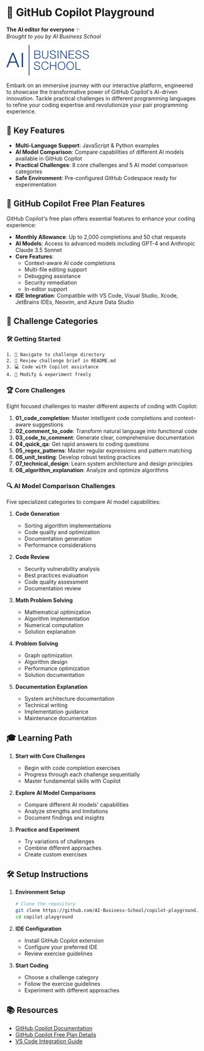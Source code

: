 # 🚀 GitHub Copilot Playground

**The AI editor for everyone** ✨  
_Brought to you by AI Business School_

![Logo](assets/logo.png)

Embark on an immersive journey with our interactive platform, engineered to showcase the transformative power of GitHub Copilot's AI-driven innovation. Tackle practical challenges in different programming languages to refine your coding expertise and revolutionize your pair programming experience.

## 🎯 Key Features

- **Multi-Language Support**: JavaScript & Python examples
- **AI Model Comparison**: Compare capabilities of different AI models available in GitHub Copilot
- **Practical Challenges**: 8 core challenges and 5 AI model comparison categories
- **Safe Environment**: Pre-configured GitHub Codespace ready for experimentation

## 🤖 GitHub Copilot Free Plan Features

GitHub Copilot's free plan offers essential features to enhance your coding experience:

- **Monthly Allowance**: Up to 2,000 completions and 50 chat requests
- **AI Models**: Access to advanced models including GPT-4 and Anthropic Claude 3.5 Sonnet
- **Core Features**:
  - Context-aware AI code completions
  - Multi-file editing support
  - Debugging assistance
  - Security remediation
  - In-editor support
- **IDE Integration**: Compatible with VS Code, Visual Studio, Xcode, JetBrains IDEs, Neovim, and Azure Data Studio

## 🧩 Challenge Categories

### 🛠️ Getting Started

```text
1. 📂 Navigate to challenge directory
2. 📖 Review challenge brief in README.md
3. 💻 Code with Copilot assistance
4. 🔄 Modify & experiment freely
```

### 🏆 Core Challenges

Eight focused challenges to master different aspects of coding with Copilot:

1. **01_code_completion**: Master intelligent code completions and context-aware suggestions
2. **02_comment_to_code**: Transform natural language into functional code
3. **03_code_to_comment**: Generate clear, comprehensive documentation
4. **04_quick_qa**: Get rapid answers to coding questions
5. **05_regex_patterns**: Master regular expressions and pattern matching
6. **06_unit_testing**: Develop robust testing practices
7. **07_technical_design**: Learn system architecture and design principles
8. **08_algorithm_explanation**: Analyze and optimize algorithms

### 🔍 AI Model Comparison Challenges

Five specialized categories to compare AI model capabilities:

1. **Code Generation**

   - Sorting algorithm implementations
   - Code quality and optimization
   - Documentation generation
   - Performance considerations

2. **Code Review**

   - Security vulnerability analysis
   - Best practices evaluation
   - Code quality assessment
   - Documentation review

3. **Math Problem Solving**

   - Mathematical optimization
   - Algorithm implementation
   - Numerical computation
   - Solution explanation

4. **Problem Solving**

   - Graph optimization
   - Algorithm design
   - Performance optimization
   - Solution documentation

5. **Documentation Explanation**
   - System architecture documentation
   - Technical writing
   - Implementation guidance
   - Maintenance documentation

## 🎓 Learning Path

1. **Start with Core Challenges**

   - Begin with code completion exercises
   - Progress through each challenge sequentially
   - Master fundamental skills with Copilot

2. **Explore AI Model Comparisons**

   - Compare different AI models' capabilities
   - Analyze strengths and limitations
   - Document findings and insights

3. **Practice and Experiment**
   - Try variations of challenges
   - Combine different approaches
   - Create custom exercises

## 🛠️ Setup Instructions

1. **Environment Setup**

   ```bash
   # Clone the repository
   git clone https://github.com/AI-Business-School/copilot-playground.git
   cd copilot-playground
   ```

2. **IDE Configuration**

   - Install GitHub Copilot extension
   - Configure your preferred IDE
   - Review exercise guidelines

3. **Start Coding**
   - Choose a challenge category
   - Follow the exercise guidelines
   - Experiment with different approaches

## 📚 Resources

- [GitHub Copilot Documentation](https://docs.github.com/en/copilot)
- [GitHub Copilot Free Plan Details](https://github.com/features/copilot/plans)
- [VS Code Integration Guide](https://docs.github.com/en/copilot/getting-started-with-github-copilot)
